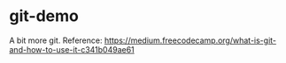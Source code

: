# git-demo
A bit more git.
Reference: https://medium.freecodecamp.org/what-is-git-and-how-to-use-it-c341b049ae61

